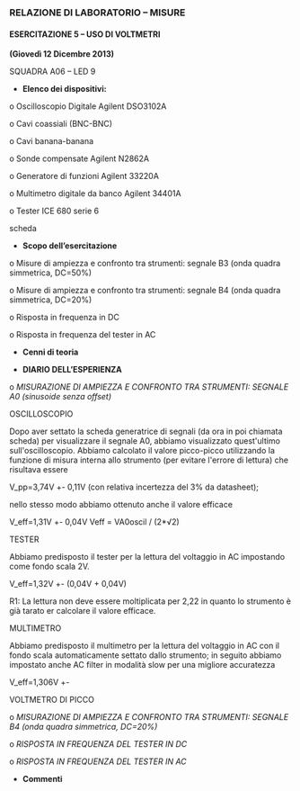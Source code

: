 ﻿### RELAZIONE DI LABORATORIO – MISURE
#### ESERCITAZIONE 5 – USO DI VOLTMETRI 
**(Giovedì 12 Dicembre 2013)**

SQUADRA A06  – LED 9


-	**Elenco dei dispositivi:**
	
o	Oscilloscopio Digitale Agilent DSO3102A 

o	Cavi coassiali (BNC-BNC)

o	Cavi banana-banana

o	Sonde compensate Agilent N2862A

o	Generatore di funzioni Agilent 33220A

o	Multimetro digitale da banco Agilent 34401A

o	Tester ICE 680 serie 6

scheda


-	**Scopo dell’esercitazione**


o	Misure di ampiezza e confronto tra strumenti: segnale B3 (onda quadra simmetrica, DC=50%)

o	Misure di ampiezza e confronto tra strumenti: segnale B4 (onda quadra simmetrica, DC=20%)

o	Risposta in frequenza in DC

o	Risposta in frequenza del tester in AC




-	**Cenni di teoria**
 

-	**DIARIO DELL’ESPERIENZA**


o	*MISURAZIONE DI AMPIEZZA E CONFRONTO TRA STRUMENTI: SEGNALE A0 (sinusoide senza offset)*

OSCILLOSCOPIO

Dopo aver settato la scheda generatrice di segnali (da ora in poi chiamata scheda) per visualizzare il segnale A0, abbiamo visualizzato quest'ultimo sull'oscilloscopio. Abbiamo calcolato il valore picco-picco utilizzando la funzione di misura interna allo strumento (per evitare l'errore di lettura) che risultava essere 

V_pp=3,74V +- 0,11V (con relativa incertezza del 3% da datasheet); 

nello stesso modo abbiamo ottenuto anche il valore efficace

V_eff=1,31V +- 0,04V
Veff = VA0oscil / (2*√2)


TESTER

Abbiamo predisposto il tester per la lettura del voltaggio in AC impostando come fondo scala 2V. 

V_eff=1,32V +- (0,04V + 0,04V)

R1: La lettura non deve essere moltiplicata per 2,22 in quanto lo strumento è già tarato er calcolare il valore efficace.

MULTIMETRO

Abbiamo predisposto il multimetro per la lettura del voltaggio in AC con il fondo scala automaticamente settato dallo strumento; in seguito abbiamo impostato anche AC filter in modalità slow per una migliore accuratezza

V_eff=1,306V +- 

VOLTMETRO DI PICCO






o	*MISURAZIONE DI AMPIEZZA E CONFRONTO TRA STRUMENTI: SEGNALE B4 (onda quadra simmetrica, DC=20%)*

o	*RISPOSTA IN FREQUENZA DEL TESTER IN DC*

o	*RISPOSTA IN FREQUENZA DEL TESTER IN AC*

-	**Commenti**


















